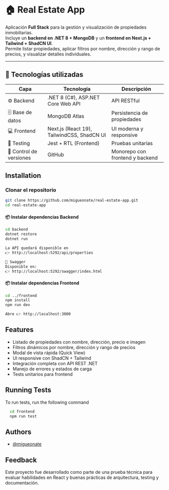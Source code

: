 
# 🏠 Real Estate App

Aplicación **Full Stack** para la gestión y visualización de propiedades inmobiliarias.  
Incluye un **backend en .NET 8 + MongoDB** y un **frontend en Next.js + Tailwind + ShadCN UI**.  
Permite listar propiedades, aplicar filtros por nombre, dirección y rango de precios, y visualizar detalles individuales.

---

## 🚀 Tecnologías utilizadas

| Capa | Tecnología | Descripción |
|------|-------------|-------------|
| ⚙️ Backend | .NET 8 (C#), ASP.NET Core Web API | API RESTful |
| 🗄️ Base de datos | MongoDB Atlas | Persistencia de propiedades |
| 💻 Frontend | Next.js (React 19), TailwindCSS, ShadCN UI | UI moderna y responsive |
| 🧪 Testing | Jest + RTL (Frontend) | Pruebas unitarias |
| 🔧 Control de versiones | GitHub | Monorepo con frontend y backend |

## Installation

### Clonar el repositorio

```bash
git clone https://github.com/migueonate/real-estate-app.git
cd real-estate-app
```

#### 📦 Instalar dependencias Backend
```bash
cd backend
dotnet restore
dotnet run

La API quedará disponible en
👉 http://localhost:5292/api/properties

🧭 Swagger
Disponible en:
👉 http://localhost:5292/swagger/index.html
```


#### 📦 Instalar dependencias Frontend
```bash
cd ../frontend
npm install
npm run dev

Abre 👉 http://localhost:3000
```
## Features

- Listado de propiedades con nombre, dirección, precio e imagen
- Filtros dinámicos por nombre, dirección y rango de precios 
- Modal de vista rápida (Quick View)
- UI responsive con ShadCN + Tailwind
- Integración completa con API REST .NET 
- Manejo de errores y estados de carga
- Tests unitarios para frontend
## Running Tests

To run tests, run the following command

```bash
  cd frontend
  npm run test
```


## Authors

- [@migueonate](https://github.com/migueonate)


## Feedback

Este proyecto fue desarrollado como parte de una prueba técnica para evaluar habilidades en React y buenas prácticas de arquitectura, testing y documentación.

